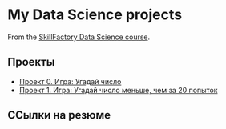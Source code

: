 # My Data Science projects

From the [SkillFactory Data Science course](http://skillfactory.ry/data-scientist).

## Проекты

* [Проект 0. Игра: Угадай число](https://github.com/LILICONDA/sf_data_science/tree/main/project_0)
* [Проект 1. Игра: Угадай число меньше, чем за 20 попыток](https://github.com/LILICONDA/sf_data_science/tree/main/project_1)

## ССылки на резюме
